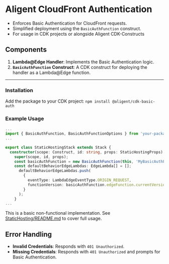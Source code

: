 # Aligent CloudFront Authentication

- Enforces Basic Authentication for CloudFront requests.
- Simplified deployment using the `BasicAuthFunction` construct.
- For usage in CDK projects or alongside Aligent CDK-Constructs

## Components

1.  **Lambda@Edge Handler**: Implements the Basic Authentication logic.
2.  **`BasicAuthFunction` Construct**: A CDK construct for deploying the handler as a Lambda@Edge function.

---

### Installation

Add the package to your CDK project:
`npm install @aligent/cdk-basic-auth`

### Example Usage

```typescript
...
import { BasicAuthFunction, BasicAuthFunctionOptions } from 'your-package-name';
...

export class StaticHostingStack extends Stack {
  constructor(scope: Construct, id: string, props: StaticHostingProps) {
    super(scope, id, props);
    const basicAuthFunction = new BasicAuthFunction(this, 'MyBasicAuthFunction', { username: 'testuser', password: 'password' });
    const defaultBehaviorEdgeLambdas: EdgeLambda[] = [];
      defaultBehaviorEdgeLambdas.push(
        {
          eventType: LambdaEdgeEventType.ORIGIN_REQUEST,
          functionVersion: basicAuthFunction.edgeFunction.currentVersion
        }
      );
    }
...
```

This is a basic non-functional implementation. See [StaticHosting/README.md](https://github.com/aligent/cdk-constructs/blob/main/packages/static-hosting/README.md) to cover full usage.

## Error Handling

- **Invalid Credentials**: Responds with `401 Unauthorized`.
- **Missing Credentials**: Responds with `401 Unauthorized` and prompts for Basic Authentication.
